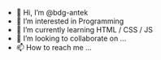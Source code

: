 - 👋 Hi, I’m @bdg-antek
- 👀 I’m interested in Programming
- 🌱 I’m currently learning HTML / CSS / JS
- 💞️ I’m looking to collaborate on ...
- 📫 How to reach me ...

<!---
bdg-antek/bdg-antek is a ✨ special ✨ repository because its `README.md` (this file) appears on your GitHub profile.
You can click the Preview link to take a look at your changes.
--->
